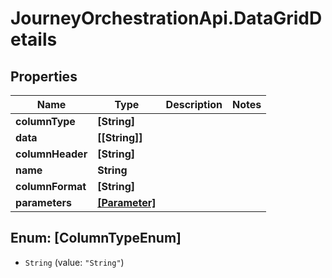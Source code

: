 # JourneyOrchestrationApi.DataGridDetails

## Properties

Name | Type | Description | Notes
------------ | ------------- | ------------- | -------------
**columnType** | **[String]** |  | 
**data** | **[[String]]** |  | 
**columnHeader** | **[String]** |  | 
**name** | **String** |  | 
**columnFormat** | **[String]** |  | 
**parameters** | [**[Parameter]**](Parameter.md) |  | 



## Enum: [ColumnTypeEnum]


* `String` (value: `"String"`)




